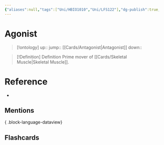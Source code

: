 ```yaml
---
{"aliases":null,"tags":["Uni/HBIO1010","Uni/LFS122"],"dg-publish":true,"permalink":"/cards/agonist/","dgPassFrontmatter":true}
---
```


# Agonist

> [!ontology]
> up:: 
> jump:: [[Cards/Antagonist\|Antagonist]]
> down:: 

> [!Definition] Definition
> Prime mover of [[Cards/Skeletal Muscle\|Skeletal Muscle]].

# Reference

- 

## Mentions


{ .block-language-dataview}

## Flashcards